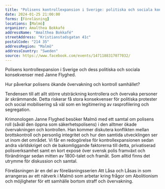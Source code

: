 ```yaml
---
title: "Polisens kontrollexpansion i Sverige: politiska och sociala konsekvenser med Janne Flyghed"
date: 2024-01-25 21:00:00
forms: [Föreläsning]
locations: [Malmö]
organizer: Amalthea Bokkafé
addressName: "Amalthea Bokkafé"
streetAddress: "Kristianstadsgatan 41c"
postalCode: "214 35"
addressRegion: "Malmö"
addressCountry: "Sweden"
source: https://www.facebook.com/events/1471188317077032/
---
```

Polisens kontrollexpansion i Sverige och dess politiska och sociala konsekvenser med Janne Flyghed.

Hur påverkar polisens ökande övervakning och kontroll samhället?

Tendensen till att allt större utsträckning kontrollera och övervaka personer är skrämmande. Detta riskerar få stora konsekvenser för politiska protester och social mobilisering så väl som en legitimering av rasprofilering och segregation.

Krimonologen Janne Flyghed besöker Malmö med ett samtal om polisens roll (såväl den öppna som säkerhetspolisens) i den alltmer ökade övervakningen och kontrollen. Han kommer diskutera konflikten mellan brottskontroll och personlig integritet och hur den samtida utvecklingen ser ut inom det området. Vi får en redogörelse för kontrollexpansionen sedan andra världskriget och de bakomliggande faktorerna till detta, privatiserad polisverksamhet samt en kort exposé över svensk polis framväxt och förändringar sedan mitten av 1800-talet och framåt. Som alltid finns det utrymme för diskussion och samtal.

Föreläsningen är en del av föreläsningsserien Att Låsa och Låsas in som arrangeras av ett nätverk i Malmö som arbetar kring frågor om Abolitionism och möjligheter för ett samhälle bortom straff och övervakning.